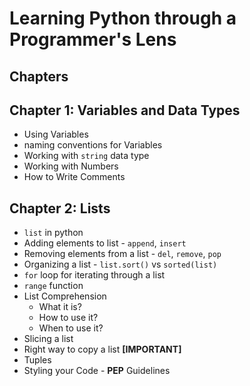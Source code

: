 # Learning Python through a Programmer's Lens

## Chapters

## Chapter 1: Variables and Data Types
- Using Variables
- naming conventions for Variables
- Working with `string` data type
- Working with Numbers
- How to Write Comments

## Chapter 2: Lists
- `list` in python
- Adding elements to list - `append`, `insert`
- Removing elements from a list - `del`, `remove`, `pop`
- Organizing a list - `list.sort()` vs `sorted(list)`
- `for` loop for iterating through a list
- `range` function
- List Comprehension
    - What it is?
    - How to use it?
    - When to use it?
- Slicing a list
- Right way to copy a list **[IMPORTANT]**
- Tuples
- Styling your Code - **PEP** Guidelines
